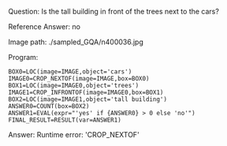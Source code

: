 Question: Is the tall building in front of the trees next to the cars?

Reference Answer: no

Image path: ./sampled_GQA/n400036.jpg

Program:

```
BOX0=LOC(image=IMAGE,object='cars')
IMAGE0=CROP_NEXTOF(image=IMAGE,box=BOX0)
BOX1=LOC(image=IMAGE0,object='trees')
IMAGE1=CROP_INFRONTOF(image=IMAGE0,box=BOX1)
BOX2=LOC(image=IMAGE1,object='tall building')
ANSWER0=COUNT(box=BOX2)
ANSWER1=EVAL(expr="'yes' if {ANSWER0} > 0 else 'no'")
FINAL_RESULT=RESULT(var=ANSWER1)
```
Answer: Runtime error: 'CROP_NEXTOF'

